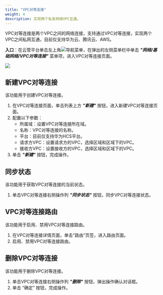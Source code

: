 ```yaml
---
title: "VPC对等连接"
weight: 4
description: 实现两个私有网络VPC互通。
---
```


VPC对等连接是两个VPC之间的网络连接，支持通过VPC对等连接，实现两个VPC之间私网互通，目前仅支持华为云、腾讯云、AWS。

**入口**：在云管平台单击左上角![](../../../images/intro/nav.png)导航菜单，在弹出的左侧菜单栏中单击 **_"网络/基础网络/VPC对等连接"_** 菜单项，进入VPC对等连接页面。

  ![](../../../images/network/peerlinkvpc1.png)

## 新建VPC对等连接

该功能用于创建VPC对等连接。

1. 在VPC对等连接页面，单击列表上方 **_"新建"_** 按钮，进入新建VPC对等连接页面。
2. 配置以下参数：
    - 所属域：设置VPC对等连接所在域。
    - 名称：VPC对等连接的名称。
    - 平台：目前仅支持华为HCS平台。
    - 请求方VPC：设置请求方的VPC，选择区域和区域下的VPC。
    - 接收方VPC：设置接收方的VPC，选择区域和区域下的VPC。
3. 单击 **_"新建"_** 按钮，完成操作。

## 同步状态

该功能用于获取VPC对等连接的当前状态。

1. 单击VPC对等连接右侧操作列 **_"同步状态"_** 按钮，同步VPC对等连接状态。


## VPC对等连接路由

该功能用于启用、禁用VPC对等连接路由。

1. 在VPC对等连接详情页面，单击“路由”页签，进入路由页面。
2. 启用、禁用VPC对等连接路由。

## 删除VPC对等连接

该功能用于删除VPC对等连接。

1. 单击VPC对等连接右侧操作列 **_"删除"_** 按钮，弹出操作确认对话框。
2. 单击 “确定” 按钮，完成操作。